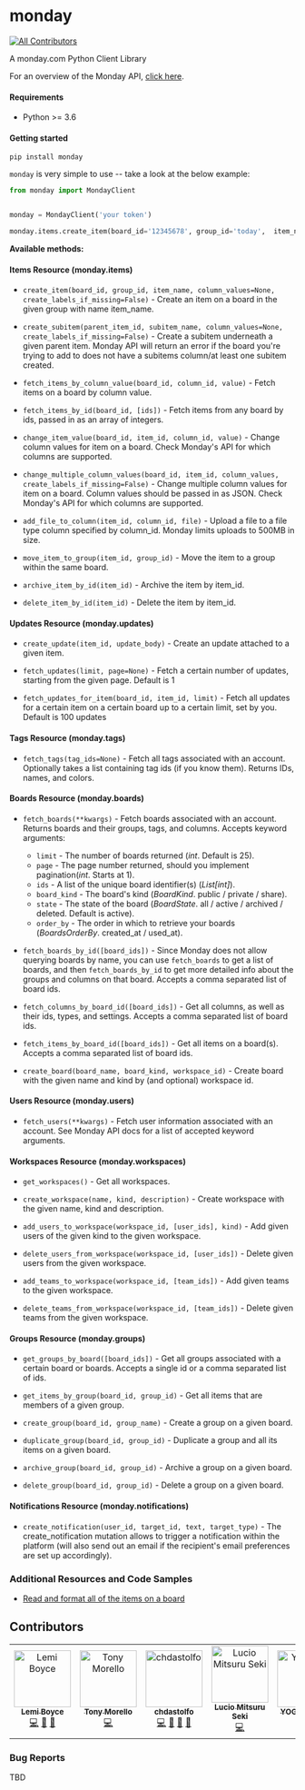 # monday
<!-- ALL-CONTRIBUTORS-BADGE:START - Do not remove or modify this section -->
[![All Contributors](https://img.shields.io/badge/all_contributors-7-orange.svg?style=flat-square)](#contributors-)
<!-- ALL-CONTRIBUTORS-BADGE:END -->
A monday.com Python Client Library


For an overview of the Monday API, [click here](https://monday.com/developers/v2#introduction-section).


#### Requirements
- Python >= 3.6

#### Getting started
`pip install monday`

`monday` is very simple to use -- take a look at the below example:
```python
from monday import MondayClient


monday = MondayClient('your token')

monday.items.create_item(board_id='12345678', group_id='today',  item_name='Do a thing')

```

**Available methods:**
#### Items Resource (monday.items)
- `create_item(board_id, group_id, item_name, column_values=None, create_labels_if_missing=False)` - Create an item on a board in the given group with name item_name.

- `create_subitem(parent_item_id, subitem_name, column_values=None, create_labels_if_missing=False)` - Create a subitem underneath a given parent item. Monday API will return an error if the board you're trying to add to does not have a subitems column/at least one subitem created.

- `fetch_items_by_column_value(board_id, column_id, value)` - Fetch items on a board by column value.

- `fetch_items_by_id(board_id, [ids])` - Fetch items from any board by ids, passed in as an array of integers.

- `change_item_value(board_id, item_id, column_id, value)` - Change column values for item on a board. Check Monday's API for which columns are supported.

- `change_multiple_column_values(board_id, item_id, column_values, create_labels_if_missing=False)` - Change multiple column values for item on a board. Column values should be passed in as JSON. Check Monday's API for which columns are supported.

- `add_file_to_column(item_id, column_id, file)` - Upload a file to a file type column specified by column_id. Monday limits uploads to 500MB in size.

- `move_item_to_group(item_id, group_id)` - Move the item to a group within the same board.

- `archive_item_by_id(item_id)` - Archive the item by item_id.

- `delete_item_by_id(item_id)` - Delete the item by item_id.

#### Updates Resource (monday.updates)
- `create_update(item_id, update_body)` - Create an update attached to a given item.

- `fetch_updates(limit, page=None)` - Fetch a certain number of updates, starting from the given page. Default is 1

- `fetch_updates_for_item(board_id, item_id, limit)` - Fetch all updates for a certain item on a certain board up to a certain limit, set by you. Default is 100 updates


#### Tags Resource (monday.tags)
- `fetch_tags(tag_ids=None)` - Fetch all tags associated with an account. Optionally takes a list containing tag ids (if you know them). Returns IDs, names, and colors.


#### Boards Resource (monday.boards)
- `fetch_boards(**kwargs)` - Fetch boards associated with an account. Returns boards and their groups, tags, and columns. Accepts keyword arguments:
    - `limit` - The number of boards returned (*int*. Default is 25).
    - `page` - The page number returned, should you implement pagination(*int*. Starts at 1).
    - `ids` - A list of the unique board identifier(s) (*List[int]*).
    - `board_kind` - The board's kind (*BoardKind*. public / private / share).
    - `state` - The state of the board (*BoardState*. all / active / archived / deleted. Default is active).
    - `order_by` - The order in which to retrieve your boards (*BoardsOrderBy*. created_at / used_at).
    

- `fetch_boards_by_id([board_ids])` - Since Monday does not allow querying boards by name, you can use `fetch_boards` to get a list of boards, and then `fetch_boards_by_id` to get more detailed info about the groups and columns on that board. Accepts a comma separated list of board ids.

- `fetch_columns_by_board_id([board_ids])` - Get all columns, as well as their ids, types, and settings. Accepts a comma separated list of board ids.

- `fetch_items_by_board_id([board_ids])` - Get all items on a board(s). Accepts a comma separated list of board ids.

- `create_board(board_name, board_kind, workspace_id)` - Create board with the given name and kind by (and optional) workspace id.


#### Users Resource (monday.users)
- `fetch_users(**kwargs)` - Fetch user information associated with an account. See Monday API docs for a list of accepted keyword arguments.

#### Workspaces Resource (monday.workspaces)
- `get_workspaces()` - Get all workspaces.

- `create_workspace(name, kind, description)` - Create workspace with the given name, kind and description. 

- `add_users_to_workspace(workspace_id, [user_ids], kind)` - Add given users of the given kind to the given workspace.

- `delete_users_from_workspace(workspace_id, [user_ids])` - Delete given users from the given workspace.

- `add_teams_to_workspace(workspace_id, [team_ids])` - Add given teams to the given workspace.

- `delete_teams_from_workspace(workspace_id, [team_ids])` - Delete given teams from the given workspace.

#### Groups Resource (monday.groups)
- `get_groups_by_board([board_ids])` - Get all groups associated with a certain board or boards. Accepts a single id or a comma separated list of ids.

- `get_items_by_group(board_id, group_id)` - Get all items that are members of a given group.

- `create_group(board_id, group_name)` - Create a group on a given board.

- `duplicate_group(board_id, group_id)` - Duplicate a group and all its items on a given board.

- `archive_group(board_id, group_id)` - Archive a group on a given board.

- `delete_group(board_id, group_id)` - Delete a group on a given board.

#### Notifications Resource (monday.notifications)
- `create_notification(user_id, target_id, text, target_type)` - The create_notification mutation allows to trigger a notification within the platform (will also send out an email if the recipient's email preferences are set up accordingly). 
### Additional Resources and Code Samples

- [Read and format all of the items on a board](https://github.com/ProdPerfect/monday/wiki/Code-Examples#whole-board-formatting-example)

## Contributors

<!-- ALL-CONTRIBUTORS-LIST:START - Do not remove or modify this section -->
<!-- prettier-ignore-start -->
<!-- markdownlint-disable -->
<table>
  <tbody>
    <tr>
      <td align="center"><a href="https://github.com/rhymiz"><img src="https://avatars.githubusercontent.com/u/7029352?v=4?s=100" width="100px;" alt="Lemi Boyce"/><br /><sub><b>Lemi Boyce</b></sub></a><br /><a href="https://github.com/ProdPerfect/monday/commits?author=rhymiz" title="Code">💻</a> <a href="https://github.com/ProdPerfect/monday/issues?q=author%3Arhymiz" title="Bug reports">🐛</a> <a href="#maintenance-rhymiz" title="Maintenance">🚧</a></td>
      <td align="center"><a href="https://github.com/tonymorello"><img src="https://avatars.githubusercontent.com/u/7967400?v=4?s=100" width="100px;" alt="Tony Morello"/><br /><sub><b>Tony Morello</b></sub></a><br /><a href="https://github.com/ProdPerfect/monday/commits?author=tonymorello" title="Code">💻</a></td>
      <td align="center"><a href="https://github.com/chdastolfo"><img src="https://avatars.githubusercontent.com/u/9096407?v=4?s=100" width="100px;" alt="chdastolfo"/><br /><sub><b>chdastolfo</b></sub></a><br /><a href="https://github.com/ProdPerfect/monday/commits?author=chdastolfo" title="Code">💻</a> <a href="https://github.com/ProdPerfect/monday/issues?q=author%3Achdastolfo" title="Bug reports">🐛</a> <a href="https://github.com/ProdPerfect/monday/commits?author=chdastolfo" title="Documentation">📖</a> <a href="#maintenance-chdastolfo" title="Maintenance">🚧</a></td>
      <td align="center"><a href="https://github.com/lucioseki"><img src="https://avatars.githubusercontent.com/u/1480296?v=4?s=100" width="100px;" alt="Lucio Mitsuru Seki"/><br /><sub><b>Lucio Mitsuru Seki</b></sub></a><br /><a href="https://github.com/ProdPerfect/monday/commits?author=lucioseki" title="Code">💻</a></td>
      <td align="center"><a href="https://github.com/yogeshnile"><img src="https://avatars.githubusercontent.com/u/54445087?v=4?s=100" width="100px;" alt="YOGESH NILE"/><br /><sub><b>YOGESH NILE</b></sub></a><br /><a href="https://github.com/ProdPerfect/monday/commits?author=yogeshnile" title="Code">💻</a></td>
      <td align="center"><a href="https://github.com/spencersamuel7"><img src="https://avatars.githubusercontent.com/u/20449820?v=4?s=100" width="100px;" alt="spencersamuel7"/><br /><sub><b>spencersamuel7</b></sub></a><br /><a href="https://github.com/ProdPerfect/monday/commits?author=spencersamuel7" title="Code">💻</a></td>
      <td align="center"><a href="https://github.com/albcl"><img src="https://avatars.githubusercontent.com/u/17050266?v=4?s=100" width="100px;" alt="Alb. C"/><br /><sub><b>Alb. C</b></sub></a><br /><a href="https://github.com/ProdPerfect/monday/commits?author=albcl" title="Code">💻</a></td>
    </tr>
  </tbody>
</table>

<!-- markdownlint-restore -->
<!-- prettier-ignore-end -->

<!-- ALL-CONTRIBUTORS-LIST:END -->
<!-- prettier-ignore-start -->
<!-- markdownlint-disable -->

<!-- markdownlint-restore -->
<!-- prettier-ignore-end -->

<!-- ALL-CONTRIBUTORS-LIST:END -->

### Bug Reports
TBD 

